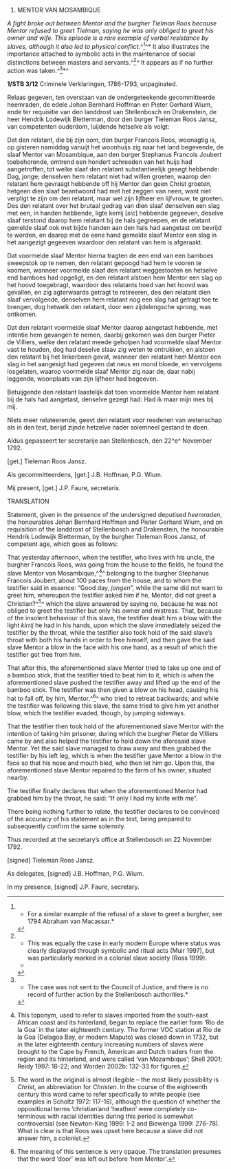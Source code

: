 1.  MENTOR VAN MOSAMBIQUE

*A fight broke out between Mentor and the burgher Tielman Roos because
Mentor refused to greet Tielman, saying he was only obliged to greet his
owner and wife. This episode is a rare example of verbal resistance by
slaves, although it also led to physical conflict.*^*[^1]*^* It also
illustrates the importance attached to symbolic acts in the maintenance
of social distinctions between masters and servants.*^*[^2]*^* It
appears as if no further action was taken.*^*[^3]*^

**1/STB 3/12** Criminele Verklaringen, 1786-1793, unpaginated.

Relaas gegeven, ten overstaan van de ondergeteekende gecommitteerde
heemraden, de edele Johan Bernhard Hoffman en Pieter Gerhard Wium, ende
ter requisitie van den landdrost van Stellenbosch en Drakenstein, de
heer Hendrik Lodewijk Bletterman, door den burger Tieleman Roos Jansz,
van competenten ouderdom, luijdende hetselve als volgt:

Dat den relatant, die bij zijn oom, den burger Francois Roos, woonagtig
is, op gisteren namiddag vanuijt het woonhuijs zig naar het land
begevende, de slaaf Mentor van Mosambique, aan den burger Stephanus
Francois Joubert toebehorende, omtrend een hondert schreeden van het
huijs had aangetroffen, tot welke slaaf den relatant substantieelijk
gesegt hebbende: Dag, jonge; denselven hem relatant niet had willen
groeten, waarop den relatant hem gevraagt hebbende off hij Mentor dan
geen Christ groeten, hetgeen dien slaaf beantwoord had met het zeggen
van neen, want niet verpligt te zijn om den relatant, maar wel zijn
lijfheer en lijfvrouw, te groeten. Des den relatant over het brutaal
gedrag van dien slaaf denselven een slag met een, in handen hebbende,
ligte kerrij \[*sic*\] hebbende gegeeven, deselve slaaf terstond daarop
hem relatant bij de hals gegreepen, en de relatant gemelde slaaf ook met
bijde handen aan den hals had aangetast om bevrijd te worden, en daarop
met de eene hand gemelde slaaf Mentor een slag in het aangezigt gegeeven
waardoor den relatant van hem is afgeraakt.

Dat voormelde slaaf Mentor hierna tragten de een end van een bamboes
sweepstok op te nemen, den relatant gepoogd had hem te vooren te koomen,
wanneer voormelde slaaf den relatant weggestooten en hetselve end
bamboes had opgeligt, en den relatant alstoen hem Mentor een slag op het
hoovd toegebragt, waardoor des relatants hoed van het hoovd was
gevallen, en zig agterwaards getragt te retireeren, des den relatant
dien slaaf vervolgende, denselven hem relatant nog een slag had getragt
toe te brengen, dog hetwelk den relatant, door een zijdelengsche sprong,
was ontkomen.

Dat den relatant voormelde slaaf Mentor daarop aangetast hebbende, met
intentie hem gevangen te nemen, daarbij gekomen was den burger Pieter de
Villiers, welke den relatant meede geholpen had voormelde slaaf Mentor
vast te houden, dog had deselve slaav zig weten te ontrukken, en alstoen
den relatant bij het linkerbeen gevat, wanneer den relatant hem Mentor
een slag in het aangesigt had gegeven dat neus en mond bloede, en
vervolgens losgelaten, waarop voormelde slaaf Mentor zig naar de, daar
nabij leggende, woonplaats van zijn lijfheer had begeeven.

Betuijgende den relatant laastelijk dat toen voormelde Mentor hem
relatant bij de hals had aangetast, denselve gezegt had: Had ik maar
mijn mes bij mij.

Niets meer relateerende, geevt den relatant voor reedenen van wetenschap
als in den text, berijd zijnde hetzelve nader solemneel gestand te doen.

Aldus gepasseert ter secretarije aan Stellenbosch, den 22^e^ November
1792.

\[get.\] Tieleman Roos Jansz.

Als gecommitteerdens, \[get.\] J.B. Hoffman, P.G. Wium.

Mij present, \[get.\] J.P. Faure, secretaris.

TRANSLATION

Statement, given in the presence of the undersigned deputised
*heemraden*, the honourables Johan Bernhard Hoffman and Pieter Gerhard
Wium, and on requisition of the landdrost of Stellenbosch and
Drakenstein, the honourable Hendrik Lodewijk Bletterman, by the burgher
Tieleman Roos Jansz, of competent age, which goes as follows:

That yesterday afternoon, when the testifier, who lives with his uncle,
the burgher Francois Roos, was going from the house to the fields, he
found the slave Mentor van Mosambique,^[^4]^ belonging to the burgher
Stephanus Francois Joubert, about 100 paces from the house, and to whom
the testifier said in essence: “Good day, *jongen*”, while the same did
not want to greet him, whereupon the testifier asked him if he, Mentor,
did not greet a Christian?^[^5]^ which the slave answered by saying no,
because he was not obliged to greet the testifier but only his owner and
mistress. That, because of the insolent behaviour of this slave, the
testifier dealt him a blow with the light *kirrij* he had in his hands,
upon which the slave immediately seized the testifier by the throat,
while the testifier also took hold of the said slave’s throat with both
his hands in order to free himself, and then gave the said slave Mentor
a blow in the face with his one hand, as a result of which the testifier
got free from him.

That after this, the aforementioned slave Mentor tried to take up one
end of a bamboo stick, that the testifier tried to beat him to it, which
is when the aforementioned slave pushed the testifier away and lifted up
the end of the bamboo stick. The testifier was then given a blow on his
head, causing his hat to fall off, by him, Mentor,^[^6]^ who tried to
retreat backwards; and while the testifier was following this slave, the
same tried to give him yet another blow, which the testifier evaded,
though, by jumping sideways.

That the testifier then took hold of the aforementioned slave Mentor
with the intention of taking him prisoner, during which the burgher
Pieter de Villiers came by and also helped the testifier to hold down
the aforesaid slave Mentor. Yet the said slave managed to draw away and
then grabbed the testifier by his left leg, which is when the testifier
gave Mentor a blow in the face so that his nose and mouth bled, who then
let him go. Upon this, the aforementioned slave Mentor repaired to the
farm of his owner, situated nearby.

The testifier finally declares that when the aforementioned Mentor had
grabbed him by the throat, he said: “If only I had my knife with me”.

There being nothing further to relate, the testifier declares to be
convinced of the accuracy of his statement as in the text, being
prepared to subsequently confirm the same solemnly.

Thus recorded at the secretary’s office at Stellenbosch on 22 November
1792.

\[signed\] Tieleman Roos Jansz.

As delegates, \[signed\] J.B. Hoffman, P.G. Wium.

In my presence, \[signed\] J.P. Faure, secretary.

[^1]: * For a similar example of the refusal of a slave to greet a
    burgher, see 1794 Abraham van Macassar.*

[^2]: * This was equally the case in early modern Europe where status
    was clearly displayed through symbolic and ritual acts (Muir 1997),
    but was particularly marked in a colonial slave society (Ross 1999).
    *

[^3]: * The case was not sent to the Council of Justice, and there is no
    record of further action by the Stellenbosch authorities.*

[^4]:  This toponym, used to refer to slaves imported from the
    south-east African coast and its hinterland, began to replace the
    earlier form ‘Rio de la Goa’ in the later eighteenth century. The
    former VOC station at Rio de la Goa (Delagoa Bay, or modern Maputo)
    was closed down in 1732, but in the later eighteenth century
    increasing numbers of slaves were brought to the Cape by French,
    American and Dutch traders from the region and its hinterland, and
    were called ‘van Mozambique’; Shell 2001; Reidy 1997: 18-22; and
    Worden 2002b: 132-33 for figures.

[^5]:  The word in the original is almost illegible – the most likely
    possibility is *Christ*, an abbreviation for *Christen*. In the
    course of the eighteenth century this word came to refer
    specifically to white people (see examples in Scholtz 1972: 117-18),
    although the question of whether the oppositional terms
    ‘christian’and ‘heathen’ were completely co-terminous with racial
    identities during this period is somewhat controversial (see
    Newton-King 1999: 1-2 and Biewenga 1999: 276-78). What is clear is
    that Roos was upset here because a slave did not answer him, a
    colonist.

[^6]:  The meaning of this sentence is very opaque. The translation
    presumes that the word ‘door’ was left out before ‘hem Mentor’.
